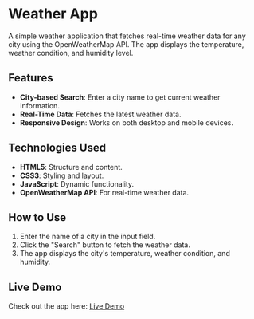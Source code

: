 # Weather App

A simple weather application that fetches real-time weather data for any city using the OpenWeatherMap API. The app displays the temperature, weather condition, and humidity level.

## Features
- **City-based Search**: Enter a city name to get current weather information.
- **Real-Time Data**: Fetches the latest weather data.
- **Responsive Design**: Works on both desktop and mobile devices.

## Technologies Used
- **HTML5**: Structure and content.
- **CSS3**: Styling and layout.
- **JavaScript**: Dynamic functionality.
- **OpenWeatherMap API**: For real-time weather data.

## How to Use
1. Enter the name of a city in the input field.
2. Click the "Search" button to fetch the weather data.
3. The app displays the city's temperature, weather condition, and humidity.

## Live Demo
Check out the app here: [Live Demo]([#](https://connectpalash92.github.io/weather-app/)) 
